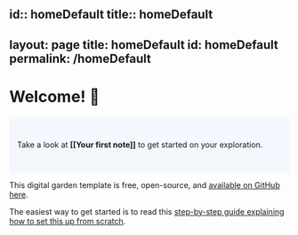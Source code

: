 id:: homeDefault
title:: homeDefault
---
layout: page
title: homeDefault
id: homeDefault
permalink: /homeDefault
---

# Welcome! 🌱

<p style="padding: 3em 1em; background: #f5f7ff; border-radius: 4px;">
Take a look at <span style="font-weight: bold">[[Your first note]]</span> to get started on your exploration.
</p>

This digital garden template is free, open-source, and [available on GitHub here](https://github.com/maximevaillancourt/digital-garden-jekyll-template).

The easiest way to get started is to read this [step-by-step guide explaining how to set this up from scratch](https://maximevaillancourt.com/blog/setting-up-your-own-digital-garden-with-jekyll).

<style>
.wrapper {
  max-width: 46em;
}
</style>